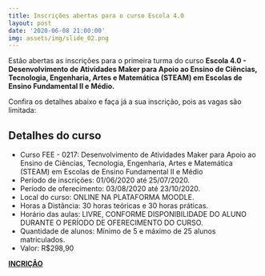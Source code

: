 ```yaml
---
title: Inscrições abertas para o curso Escola 4.0
layout: post
date: '2020-06-08 21:00:00'
img: assets/img/slide_02.png
---
```


Estão abertas as inscrições para o primeira turma do curso **Escola 4.0 - Desenvolvimento de Atividades Maker para Apoio ao Ensino de Ciências, Tecnologia, Engenharia, Artes e Matemática (STEAM) em Escolas de Ensino Fundamental II e Médio.**

Confira os detalhes abaixo e faça já a sua inscrição, pois as vagas são limitada:


## Detalhes do curso


- Curso FEE - 0217: Desenvolvimento de Atividades Maker para Apoio ao Ensino de Ciências, Tecnologia, Engenharia, Artes e Matemática (STEAM) em Escolas de Ensino Fundamental II e Médio
- Período de inscrições: 01/06/2020 até 25/07/2020.
- Período de oferecimento: 03/08/2020 até 23/10/2020.
- Local do curso: ONLINE NA PLATAFORMA MOODLE.
- Horas a Distância: 30 horas teóricas e 30 horas práticas.
- Horário das aulas: LIVRE, CONFORME DISPONIBILIDADE DO ALUNO DURANTE O PERÍODO DE OFERECIMENTO DO CURSO.
- Quantidade de alunos: Mínimo de 5 e máximo de 25 alunos matriculados.
- Valor: R$298,90

[**INCRIÇÃO**](https://www.extecamp.unicamp.br/dados.asp?sigla=%81g%DC%C2%5E%E0%DC%99&of=%F7%12%A8)
